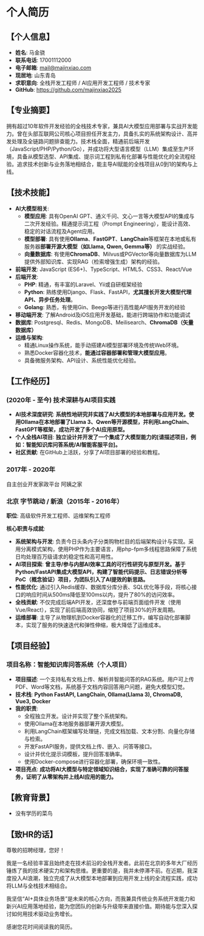 # 个人简历

## 【个人信息】

*   **姓名**: 马金骁
*   **联系电话**: 17001112000
*   **电子邮箱**: mail@majinxiao.com
*   **现居地**: 山东青岛
*   **求职意向**: 全栈开发工程师 / AI应用开发工程师 / 技术专家
*   **GitHub**: https://github.com/majinxiao2025

## 【专业摘要】

拥有超过10年软件开发经验的全栈技术专家，兼具AI大模型应用部署与实战开发能力。曾在头部互联网公司核心项目担任开发主力，具备扎实的系统架构设计、高并发处理及全链路问题排查能力。技术栈全面，精通前后端开发（JavaScript/PHP/Python/Go），并成功将大型语言模型（LLM）集成至生产环境，具备从模型选型、API集成、提示词工程到私有化部署与性能优化的全流程经验。追求技术创新与业务落地相结合，能主导AI赋能的全栈项目从0到1的架构与上线。

## 【技术技能】

*   **AI大模型相关**:
    *   **模型应用**: 具有OpenAI GPT、通义千问、文心一言等大模型API的集成与二次开发经验。精通提示词工程（Prompt Engineering），能设计高效、稳定的对话流程及Agent应用。
    *   **模型部署**: 具有使用**Ollama**、**FastGPT**、**LangChain**等框架在本地或私有服务器**部署开源大模型（如Llama, Qwen, Gemma等）** 的实战经验。
    *   **向量数据库**: 有使用**ChromaDB**、Milvus或PGVector等向量数据库为LLM提供外部知识库、实现RAG（检索增强生成）架构的经验。
*   **前端开发**: JavaScript (ES6+)、TypeScript、HTML5、CSS3、React/Vue
*   **后端开发**:
    *   **PHP**: 精通，有丰富的Laravel、Yii或自研框架经验
    *   **Python**: 熟练使用Django、Flask、FastAPI，**尤其擅长开发大模型代理API、异步任务处理**。
    *   **Golang**: 熟悉，有使用Gin、Beego等进行高性能API服务开发的经验
*   **移动端开发**: 了解Android及iOS应用开发基础，能进行跨端协作和功能调试
*   **数据库**: Postgresql、Redis、MongoDB、Meilisearch、**ChromaDB（矢量数据库）**
*   **运维与架构**:
    *   精通Linux操作系统，能手动搭建AI模型部署环境及传统Web环境。
    *   熟悉Docker容器化技术，**能通过容器部署和管理大模型应用**。
    *   具备微服务架构、API设计、系统性能优化经验。

## 【工作经历】

### (2020年 - 至今) 技术深耕与AI项目实践
*   **AI技术深度研究**: **系统性地研究并实践了AI大模型的本地部署与应用开发。使用Ollama在本地部署了Llama 3、Qwen等开源模型，并利用LangChain、FastGPT等框架，成功开发了多个AI应用原型。**
*   **个人全栈AI项目**: **独立设计并开发了一个集成了大模型能力的[请描述项目，例如：智能知识库问答系统/AI智能客服平台]。**
*   **社区贡献**: 在GitHub上活跃，分享了AI项目部署的经验和教程。

### 2017年 - 2020年

自主创业开发家政平台 阿姨之家

### 北京 字节跳动 / 新浪（2015年 - 2016年）
**职位**: 高级软件开发工程师、运维架构工程师

**核心职责与成就**:
*   **系统架构与开发**: 负责今日头条内子分类购物栏目的后端架构设计与实现。采用分离模式架构，使用PHP作为主要语言，用php-fpm多线程思路保障了系统日均处理百万级请求的稳定性和高可用性。
*   **AI项目探索**: **曾主导/参与内部AI效率工具的可行性研究与原型开发。基于Python/FastAPI集成大模型API，构建了智能代码提示、日志错误分析等PoC（概念验证）项目，为团队引入了AI提效的新思路。**
*   **性能优化**: 通过引入Redis缓存、数据库分库分表、SQL优化等手段，将核心接口的响应时间从500ms降低至100ms以内，提升了80%的访问效率。
*   **全栈贡献**: 不仅完成后端API开发，还深度参与前端页面组件开发（使用Vue/React），实现了前后端高效协同，缩短了项目30%的开发周期。
*   **运维部署**: 主导了从物理机到Docker容器化的迁移工作，编写自动化部署脚本，实现了服务的快速迭代和弹性伸缩，极大降低了运维成本。

## 【项目经验】

### 项目名称：智能知识库问答系统（个人项目）
*   **项目描述**: 一个支持私有文档上传、解析并智能问答的RAG系统。用户可上传PDF、Word等文档，系统基于文档内容回答用户问题，避免大模型幻觉。
*   **技术栈**: **Python FastAPI, LangChain, Ollama(Llama 3), ChromaDB, Vue3, Docker**
*   **我的职责**:
    *   全程独立开发。设计并实现了整个系统架构。
    *   使用Ollama在本地服务器部署开源大模型。
    *   利用LangChain框架编写处理链，完成文档加载、文本分割、向量化存储与检索。
    *   开发FastAPI服务，提供文档上传、嵌入、问答等接口。
    *   设计并优化提示词模板，提升回答准确率。
    *   使用Docker-compose进行容器化部署，确保环境一致性。
*   **项目亮点**: **成功将AI大模型与特定领域知识结合，实现了准确可靠的问答服务，证明了从零架构并上线AI应用的能力。**

## 【教育背景】
*   没有学历的菜鸟

## 【致HR的话】

尊敬的招聘经理，您好！

我是一名经验丰富且始终走在技术前沿的全栈开发者。此前在北京的多年大厂经历锤炼了我的技术硬实力和架构思维。更重要的是，我并未停滞不前。在近期，我深度投入AI浪潮，独立完成了从大模型本地部署到应用开发上线的全流程实践，成功将LLM与全栈技术相结合。

我坚信“AI+具体业务场景”是未来的核心方向，而我兼具传统业务系统开发能力和新兴AI应用落地经验，能为您团队的创新与升级带来直接价值。期待能与您深入探讨如何用技术驱动业务增长。

感谢您花时间阅读我的简历。
